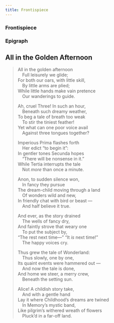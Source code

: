 ```yaml
---
title: Frontispiece
---
```


### Frontispiece

<Xfigure src="./images/illustration-1.png"
caption="The King and Queen of Hearts are seated side-by-side on thrones looking out at the court. The Knave of Hearts is in the foreground, arms crossed and nose in the air." />

<!-- ![The King and Queen of Hearts are seated side-by-side on thrones looking out at the court. The Knave of Hearts is in the foreground, arms crossed and nose in the air.](./images/illustration-1.png){.w-full} -->

### Epigraph

## All in the Golden Afternoon

> All in the golden afternoon \
> &emsp;Full leisurely we glide; \
> For both our oars, with little skill, \
> &emsp;By little arms are plied; \
> While little hands make vain pretence \
> &emsp;Our wanderings to guide.
>
> Ah, cruel Three! In such an hour, \
> &emsp;Beneath such dreamy weather, \
> To beg a tale of breath too weak\
> &emsp;To stir the tiniest feather! \
> Yet what can one poor voice avail \
> &emsp;Against three tongues together?
>
> Imperious Prima flashes forth \
> &emsp;Her edict “to begin it”: \
> In gentler tones Secunda hopes \
> &emsp;“There will be nonsense in it.” \
> While Tertia interrupts the tale \
> &emsp;Not _more_ than once a minute.
>
> Anon, to sudden silence won, \
> &emsp;In fancy they pursue \
> The dream-child moving through a land \
> &emsp;Of wonders wild and new, \
> In friendly chat with bird or beast⁠ — \
> &emsp;And half believe it true.
>
> And ever, as the story drained \
> &emsp;The wells of fancy dry, \
> And faintly strove that weary one \
> &emsp;To put the subject by, \
> “The rest next time⁠—” “It _is_ next time!” \
> &emsp;The happy voices cry.
>
> Thus grew the tale of Wonderland: \
> &emsp;Thus slowly, one by one, \
> Its quaint events were hammered out⁠ — \
> &emsp;And now the tale is done, \
> And home we steer, a merry crew, \
> &emsp;Beneath the setting sun.
>
> Alice! A childish story take, \
> &emsp;And with a gentle hand \
> Lay it where Childhood’s dreams are twined \
> &emsp;In Memory’s mystic band, \
> Like pilgrim’s withered wreath of flowers \
> &emsp;Pluck’d in a far-off land.


